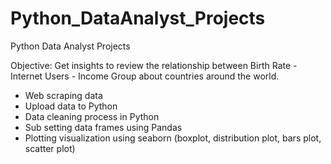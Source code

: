 # Python_DataAnalyst_Projects
Python Data Analyst Projects

Objective: Get insights to review the relationship between Birth Rate - Internet Users - Income Group about countries around the world.
* Web scraping data
* Upload data to Python
* Data cleaning process in Python
* Sub setting data frames using Pandas
* Plotting visualization using seaborn (boxplot, distribution plot, bars plot, scatter plot)
